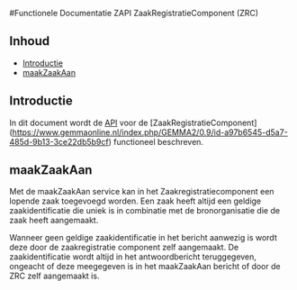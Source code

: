 
#Functionele Documentatie ZAPI ZaakRegistratieComponent (ZRC)

## Inhoud
* [Introductie](#introductie)
* [maakZaakAan](#maakZaakAan)

## Introductie

In dit document wordt de [API](https://github.com/VNG-Realisatie/gemma-zaken/blob/master/api-specificatie/zrc/openapi.yaml) voor de [ZaakRegistratieComponent] (https://www.gemmaonline.nl/index.php/GEMMA2/0.9/id-a97b6545-d5a7-485d-9b13-3ce22db5b9cf) functioneel beschreven.

## maakZaakAan
Met de maakZaakAan service kan in het Zaakregistratiecomponent een lopende zaak toegevoegd worden. Een zaak heeft altijd een geldige zaakidentificatie die uniek is in combinatie met de bronorganisatie die de zaak heeft aangemaakt.

Wanneer geen geldige zaakidentificatie in het bericht aanwezig is wordt deze door de zaakregistratie component zelf aangemaakt. De zaakidentificatie wordt altijd in het antwoordbericht teruggegeven, ongeacht of deze meegegeven is in het maakZaakAan bericht of door de ZRC zelf aangemaakt is.

